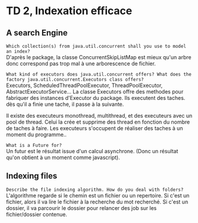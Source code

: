 # TD 2, Indexation efficace

## A search Engine
`Which collection(s) from java.util.concurrent shall you use to model an index?`<br/>
D'après le package, la classe ConcurrentSkipListMap est mieux qu'un arbre donc correspond pas trop mal à une arborescence de fichier.

`What kind of executors does java.util.concurrent offers? What does the factory java.util.concurrent.Executors class offers?`<br/>
Executors, ScheduledThreadPoolExecutor, ThreadPoolExecutor, AbstractExecutorService... La classe Executors offre des methodes pour fabriquer des instances d'Executor du package. Ils executent des taches. dès qu'il a finie une tache, il passe à la suivante.

Il existe des executeurs monothread, multithread, et des executeurs avec un pool de thread. Celui la crée et supprime des thread en fonction du nombre de taches à faire.
Les executeurs s'occupent de réaliser des taches à un moment du programme..

`What is a Future for?`<br/>
Un futur est le résultat issue d'un calcul asynchrone. (Donc un résultat qu'on obtient à un moment comme javascript).

## Indexing files

`Describe the file indexing algorithm. How do you deal with folders?`<br/>
L'algorithme regarde si le chemin est un fichier ou un repertoire. Si c'est un fichier, alors il va lire le fichier à la recherche du mot recherché. Si c'est un dossier, il va parcourir le dossier pour relancer des job sur les fichier/dossier contenue.
